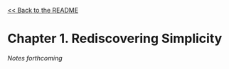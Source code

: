 [&lt;&lt; Back to the README](README.md)

# Chapter 1. Rediscovering Simplicity

*Notes forthcoming*